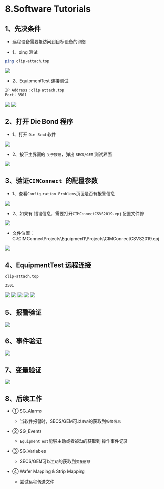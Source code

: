 # 8.Software Tutorials

## 1、先决条件

- 远程设备需要能访问到目标设备的网络

- 1、ping 测试

```sh
ping clip-attach.top
```

![](https://easyimage.ghuang.top/i/2024/04/11/210136-1.webp)

- 2、EquipmentTest 连接测试

```sh
IP Address：clip-attach.top
Port：3501
```

![](https://easyimage.ghuang.top/i/2024/04/11/210348-1.webp)
![](https://easyimage.ghuang.top/i/2024/04/11/210722-1.webp)

## 2、打开 Die Bond 程序

- 1、打开 `Die Bond` 软件

![](https://easyimage.ghuang.top/i/2024/04/11/211036-1.webp)

- 2、按下主界面的 `关于按钮`，弹出 `SECS/GEM` 测试界面

![](https://easyimage.ghuang.top/i/2024/04/11/214036-1.webp)

## 3、验证`CIMConnect `的配置参数

- 1、查看`Configuration Problems`页面是否有报警信息

![](https://easyimage.ghuang.top/i/2024/04/11/214805-1.webp)

- 2、如果有 错误信息，需要打开`CIMConnectCSVS2019.epj` 配置文件修

![](https://easyimage.ghuang.top/i/2024/04/11/214708-1.webp)

- 文件位置：C:\CIMConnectProjects\Equipment1\Projects\CIMConnectCSVS2019.epj

![](https://easyimage.ghuang.top/i/2024/04/11/215427-1.webp)

## 4、EquipmentTest 远程连接

```sh title="IP Address"
clip-attach.top
```
```sh title="Port"
3501
```
![](https://easyimage.ghuang.top/i/2024/04/11/215639-1.webp)
![](https://easyimage.ghuang.top/i/2024/04/11/215743-1.webp)
![](https://easyimage.ghuang.top/i/2024/04/11/215828-1.webp)
![](https://easyimage.ghuang.top/i/2024/04/11/215903-1.webp)
![](https://easyimage.ghuang.top/i/2024/04/11/220030-1.webp)

## 5、报警验证

![](https://easyimage.ghuang.top/i/2024/04/11/222212-1.webp)

## 6、事件验证

![](https://easyimage.ghuang.top/i/2024/04/11/222408-1.webp)

## 7、变量验证

![](https://easyimage.ghuang.top/i/2024/04/11/224721-1.webp)

## 8、后续工作

- ① SG_Alarms
    - 当软件报警时，SECS/GEM可以`被动`的获取到`报警信息`

- ② SG_Events
    - `EquipmentTest`能够主动或者被动的获取到 操作事件记录

- ③ SG_Variables
    - SECS/GEM可以`主动`的获取到`变量信息`

- ④ Wafer Mapping & Strip Mapping
    - 尝试远程传送文件
